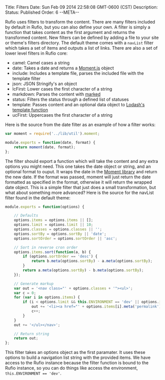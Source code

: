 Title: Filters
Date: Sun Feb 09 2014 22:58:08 GMT-0600 (CST)
Description: 
Status: Published
Order: 6
--META--

Rufio uses filters to transform the content.  There are many filters included by default in Rufio, but you can also define your own.  A filter is simply a function that takes content as the first argument and returns the transformed content.  New filters can be defined by adding a file to your site or theme's filters directory.  The default theme comes with a `navList` filter which takes a set of items and outputs a list of links.  There are also a set of lower level filters in Rufio core:

- camel: Camel cases a string
- date: Takes a date and returns a [Moment.js](http://momentjs.com/) object
- include: Includes a template file, parses the included file with the template filter
- json: JSON Stringify's an object
- lcFirst: Lower cases the first character of a string
- markdown: Parses the content with [marked](https://github.com/chjj/marked)
- status: Filters the status through a defined list of statuses
- template: Passes content and an optional data object to [Lodash's template function](http://lodash.com/docs#template)
- ucFirst: Uppercases the first character of a string

Here is the source from the date filter as an example of how a filter works:

```javascript
var moment = require('../lib/util').moment;

module.exports = function(date, format) {
	return moment(date, format);
};
```

The filter should export a function which will take the content and any extra options you might need.  This one takes the date object or string, and an optional format to ouput.  It wraps the date in the [Moment library](http://momentjs.com/) and return the new date.  If the format was passed, moment will just return the date formatted as specified in the format, otherwise it will return the wrapped date object.  This is a simple filter that just does a small transformation, but what about something more advanced?  Here is the source for the navList filter found in the default theme:

```javascript
module.exports = function(options) {

	// Defaults
	options.items = options.items || [];
	options.limit = options.limit || 10;
	options.classes = options.classes || '';
	options.sortBy = options.sortBy || 'date';
	options.sortOrder = options.sortOrder || 'asc';

	// Sort in reverse cron order
	options.items.sort(function(a, b) {
		if (options.sortOrder == 'desc') {
			return b.meta(options.sortBy) - a.meta(options.sortBy);
		}
		return a.meta(options.sortBy) - b.meta(options.sortBy);
	});

	// Generate markup
	var out = '<nav class="' + options.classes + '"><ul>';
	var c = 0;
	for (var i in options.items) {
		if (i < options.limit && this.ENVIRONMENT == 'dev' || options.items[i].meta('status') == 'Published') {
			out += '<li><a href="' + options.items[i].meta('permalink') + '">' + options.items[i].meta('title') + '</a></li>';
			c++;
		}
	}
	out += '</ul></nav>';

	// Return string
	return out;
};
```

This filter takes an options object as the first paramater.  It uses these options to build a navigation list string with the provided items.  We have access to the Rufio instance because the filter function is bound to the Rufio instance, so you can do things like access the environment, `this.ENVIRONMENT == 'dev'`.
